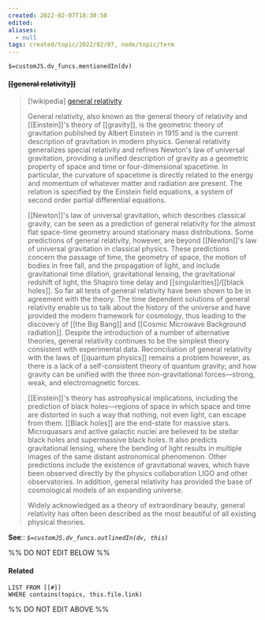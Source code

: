 ```yaml
---
created: 2022-02-07T18:30:50 
edited: 
aliases:
  - null
tags: created/topic/2022/02/07, node/topic/term
---
```

`$=customJS.dv_funcs.mentionedIn(dv)`

#### <s class="topic-title">[[general relativity]]</s> 
> [!wikipedia] [general relativity](https://en.wikipedia.org/wiki/General%20relativity)
> 
> General relativity, also known as the general theory of relativity and [[Einstein]]'s theory of [[gravity]], is the geometric theory of gravitation published by Albert Einstein in 1915 and is the current description of gravitation in modern physics. General relativity generalizes special relativity and refines Newton's law of universal gravitation, providing a unified description of gravity as a geometric property of space and time or four-dimensional spacetime. In particular, the curvature of spacetime is directly related to the energy and momentum of whatever matter and radiation are present. The relation is specified by the Einstein field equations, a system of second order partial differential equations.
> 
> [[Newton]]'s law of universal gravitation, which describes classical gravity, can be seen as a prediction of general relativity for the almost flat space-time geometry around stationary mass distributions.  Some predictions of general relativity, however, are beyond [[Newton]]'s law of universal gravitation in classical physics. These predictions concern the passage of time, the geometry of space, the motion of bodies in free fall, and the propagation of light, and include gravitational time dilation, gravitational lensing, the gravitational redshift of light, the Shapiro time delay and [[singularities]]/[[black holes]]. So far all tests of general relativity have been shown to be in agreement with the theory. The time dependent solutions of general relativity enable us to talk about the history of the universe and have provided the modern framework for cosmology, thus leading to the discovery of [[the Big Bang]] and [[Cosmic Microwave Background radiation]]. Despite the introduction of a number of alternative theories, general relativity continues to be the simplest theory consistent with experimental data. Reconciliation of general relativity with the laws of [[quantum physics]] remains a problem however, as there is a lack of a self-consistent theory of quantum gravity; and how gravity can be unified with the three non-gravitational forces—strong, weak, and electromagnetic forces.
> 
> [[Einstein]]'s theory has astrophysical implications, including the prediction of black holes—regions of space in which space and time are distorted in such a way that nothing, not even light, can escape from them. [[Black holes]] are the end-state for massive stars. Microquasars and active galactic nuclei are believed to be stellar black holes and supermassive black holes. It also predicts gravitational lensing, where the bending of light results in multiple images of the same distant astronomical phenomenon. Other predictions include the existence of gravitational waves, which have been observed directly by the physics collaboration LIGO and other observatories. In addition, general relativity has provided the base of cosmological models of an expanding universe.
> 
> Widely acknowledged as a theory of extraordinary beauty, general relativity has often been described as the most beautiful of all existing physical theories.

**See**::
*`$=customJS.dv_funcs.outlinedIn(dv, this)`*

%% DO NOT EDIT BELOW %%

#### Related 

```dataview
LIST FROM [[#]]
WHERE contains(topics, this.file.link)
```
%% DO NOT EDIT ABOVE %%
